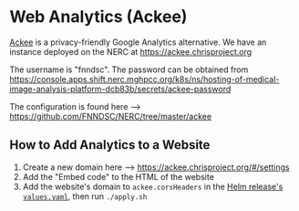 # Web Analytics (Ackee)

[Ackee](https://ackee.electerious.com/) is a privacy-friendly Google Analytics alternative.
We have an instance deployed on the NERC at https://ackee.chrisproject.org

The username is "fnndsc". The password can be obtained from
https://console.apps.shift.nerc.mghpcc.org/k8s/ns/hosting-of-medical-image-analysis-platform-dcb83b/secrets/ackee-password

The configuration is found here --> https://github.com/FNNDSC/NERC/tree/master/ackee

## How to Add Analytics to a Website

1. Create a new domain here --> https://ackee.chrisproject.org/#/settings
2. Add the "Embed code" to the HTML of the website
3. Add the website's domain to `ackee.corsHeaders` in the [Helm release's `values.yaml`](https://github.com/FNNDSC/NERC/blob/master/ackee/values.yaml), then run `./apply.sh`
